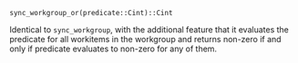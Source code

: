 ```
sync_workgroup_or(predicate::Cint)::Cint
```

Identical to `sync_workgroup`, with the additional feature that it evaluates the predicate for all workitems in the workgroup and returns non-zero if and only if predicate evaluates to non-zero for any of them.
